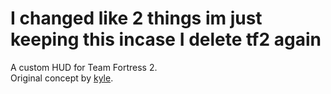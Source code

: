 # I changed like 2 things im just keeping this incase I delete tf2 again

A custom HUD for Team Fortress 2.  
Original concept by [kyle](https://github.com/hikyle).
